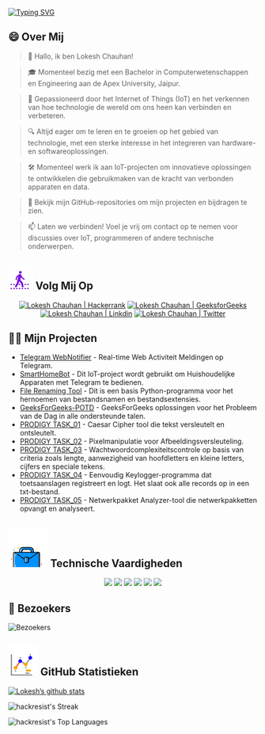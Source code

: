 [![Typing SVG](https://readme-typing-svg.demolab.com?font=Fira+Code&weight=800&size=22&pause=1000&center=true&vCenter=true&width=835&lines=%F0%9F%91%8BHallo+bezoekers.+Welkom+hier!%F0%9F%91%8B;%F0%9F%9A%80+Laten+we+samen+grootse+dingen+cre%C3%ABren!+%F0%9F%9A%80;%E2%9C%A8+In+de+wereld+van+technologie+en+daarbuiten.+%E2%9C%A8)](https://git.io/typing-svg)

## 😄 Over Mij
> 👋 Hallo, ik ben Lokesh Chauhan!

> 🎓 Momenteel bezig met een Bachelor in Computerwetenschappen en Engineering aan de Apex University, Jaipur.

> 🌟 Gepassioneerd door het Internet of Things (IoT) en het verkennen van hoe technologie de wereld om ons heen kan verbinden en verbeteren.

> 🔍 Altijd eager om te leren en te groeien op het gebied van technologie, met een sterke interesse in het integreren van hardware- en softwareoplossingen.

> 🛠 Momenteel werk ik aan IoT-projecten om innovatieve oplossingen te ontwikkelen die gebruikmaken van de kracht van verbonden apparaten en data.

> 🔭 Bekijk mijn GitHub-repositories om mijn projecten en bijdragen te zien.

> 📫 Laten we verbinden! Voel je vrij om contact op te nemen voor discussies over IoT, programmeren of andere technische onderwerpen.
<!--
<p align="center">
  <a href="https://www.linkedin.com/in/lokeshchauhanapex/"><img src="https://img.shields.io/badge/Linkedin-10000?style=plastic&logo=LinkedIn&logoColor=FFFFFF&labelColor=2A79D7&color=2A79D7" alt="Lokesh Chauhan  | Linkdin"/></a>
  -->
  
## ![Volg Mij](/icon/follow.svg) Volg Mij Op
<p>
<p align="center">
    <a href="https://www.hackerrank.com/profile/lokeshchauhan"><img src="https://img.shields.io/badge/Hackerrank-100000?style=plastic&logo=hackerrank&logoColor=FFFFFF&labelColor=42BA3D&color=0EA608" alt="Lokesh Chauhan | Hackerrank"/></a>
    <a href="https://auth.geeksforgeeks.org/user/lokeshchauhan"><img src="https://img.shields.io/badge/GeeksforGeeks-100000?style=plastic&logo=geeksforgeeks&logoColor=FFFFFF&labelColor=42BA3D&color=23891F" alt="Lokesh Chauhan | GeeksforGeeks"/></a>
  <a href="https://www.linkedin.com/in/lokeshchauhanapex/"><img src="https://img.shields.io/badge/Linkedin-10000?style=plastic&logo=LinkedIn&logoColor=FFFFFF&labelColor=2A79D7&color=2A79D7" alt="Lokesh Chauhan  | Linkdin"/></a>
   </a>
<a href="https://x.com/dev_lokesh_"><img src="https://img.shields.io/badge/Twitter-100000?style=plastic&logo=x&logoColor=ffffff&labelColor=000000&color=0e1525" alt="Lokesh Chauhan | Twitter"/>
    </a>
    
</p>

## 👨‍💻 Mijn Projecten
* [Telegram WebNotifier](https://github.com/HackResist/Telegram_WebNotifier) - Real-time Web Activiteit Meldingen op Telegram.
* [SmartHomeBot](https://github.com/HackResist/SmartHomeBot) - Dit IoT-project wordt gebruikt om Huishoudelijke Apparaten met Telegram te bedienen.
* [File Renaming Tool](https://github.com/HackResist/File-Renaming-Tool) - Dit is een basis Python-programma voor het hernoemen van bestandsnamen en bestandsextensies.
* [GeeksForGeeks-POTD](https://github.com/HackResist/GeeksForGeeks-POTD) - GeeksForGeeks oplossingen voor het Probleem van de Dag in alle ondersteunde talen.
* [PRODIGY TASK_01](https://github.com/HackResist/PRODIGY_CS_01) - Caesar Cipher tool die tekst versleutelt en ontsleutelt.
* [PRODIGY TASK_02](https://github.com/HackResist/PRODIGY_CS_02) - Pixelmanipulatie voor Afbeeldingsversleuteling.
* [PRODIGY TASK_03](https://github.com/HackResist/PRODIGY_CS_03) - Wachtwoordcomplexiteitscontrole op basis van criteria zoals lengte, aanwezigheid van hoofdletters en kleine letters, cijfers en speciale tekens.
* [PRODIGY TASK_04](https://github.com/HackResist/PRODIGY_CS_04) - Eenvoudig Keylogger-programma dat toetsaanslagen registreert en logt. Het slaat ook alle records op in een txt-bestand.
* [PRODIGY TASK_05](https://github.com/HackResist/PRODIGY_CS_05) - Netwerkpakket Analyzer-tool die netwerkpakketten opvangt en analyseert.

## ![Technische Vaardigheden](/icon/Skill.svg) Technische Vaardigheden
<p align="center">
  <a href="https://www.open-std.org/JTC1/SC22/WG14/">
    <img src="https://skillicons.dev/icons?i=c" /></a>
 <a href=https://www.oracle.com/java/">
    <img src="https://skillicons.dev/icons?i=java" /></a>
 <a href="https://isocpp.org/">
    <img src="https://skillicons.dev/icons?i=cpp" /></a>
<a href="https://www.python.org/">
    <img src="https://skillicons.dev/icons?i=py" /></a>
<a href="https://www.gnu.org/software/bash/">
    <img src="https://skillicons.dev/icons?i=bash" /></a>
  <a href="https://ecma-international.org/publications-and-standards/standards/ecma-262/">
    <img src="https://skillicons.dev/icons?i=js" /></a>
</p>

## 👀 Bezoekers
![Bezoekers](https://moe-counter.glitch.me/get/@HackResist?theme=rule34)

## ![Github Statistieken](/icon/graph.svg) GitHub Statistieken 
[![Lokesh’s github stats](https://github-readme-stats.vercel.app/api?username=HackResist&show_icons=true&theme=dark&count_private=true)](https://github.com/HackResist)

 ![hackresist's Streak](https://github-readme-streak-stats.herokuapp.com/?user=hackresist&theme=cobalt&hide_border=false)

  ![hackresist's Top Languages](https://github-readme-stats.vercel.app/api/top-langs/?username=hackresist&theme=cobalt&show_icons=true&hide_border=false&layout=compact)

